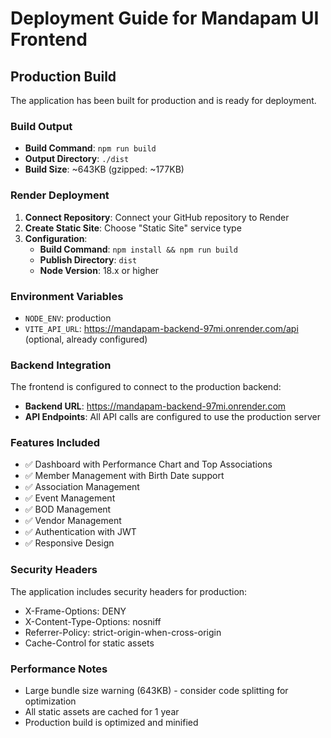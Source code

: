 # Deployment Guide for Mandapam UI Frontend

## Production Build

The application has been built for production and is ready for deployment.

### Build Output
- **Build Command**: `npm run build`
- **Output Directory**: `./dist`
- **Build Size**: ~643KB (gzipped: ~177KB)

### Render Deployment

1. **Connect Repository**: Connect your GitHub repository to Render
2. **Create Static Site**: Choose "Static Site" service type
3. **Configuration**:
   - **Build Command**: `npm install && npm run build`
   - **Publish Directory**: `dist`
   - **Node Version**: 18.x or higher

### Environment Variables
- `NODE_ENV`: production
- `VITE_API_URL`: https://mandapam-backend-97mi.onrender.com/api (optional, already configured)

### Backend Integration
The frontend is configured to connect to the production backend:
- **Backend URL**: https://mandapam-backend-97mi.onrender.com
- **API Endpoints**: All API calls are configured to use the production server

### Features Included
- ✅ Dashboard with Performance Chart and Top Associations
- ✅ Member Management with Birth Date support
- ✅ Association Management
- ✅ Event Management
- ✅ BOD Management
- ✅ Vendor Management
- ✅ Authentication with JWT
- ✅ Responsive Design

### Security Headers
The application includes security headers for production:
- X-Frame-Options: DENY
- X-Content-Type-Options: nosniff
- Referrer-Policy: strict-origin-when-cross-origin
- Cache-Control for static assets

### Performance Notes
- Large bundle size warning (643KB) - consider code splitting for optimization
- All static assets are cached for 1 year
- Production build is optimized and minified
